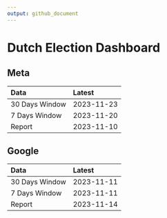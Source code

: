 ```yaml
---
output: github_document
---
```


# Dutch Election Dashboard



## Meta


|Data           |Latest     |
|:--------------|:----------|
|30 Days Window |2023-11-23 |
|7 Days Window  |2023-11-20 |
|Report         |2023-11-10 |

## Google


|Data           |Latest     |
|:--------------|:----------|
|30 Days Window |2023-11-11 |
|7 Days Window  |2023-11-11 |
|Report         |2023-11-14 |
